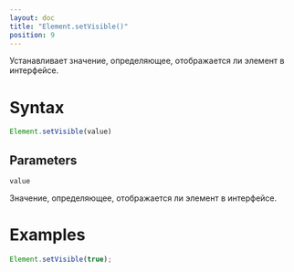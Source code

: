 ```yaml
---
layout: doc
title: "Element.setVisible()"
position: 9
---
```


Устанавливает значение, определяющее, отображается ли элемент в интерфейсе.

# Syntax

```js
Element.setVisible(value)
```

## Parameters

`value`

Значение, определяющее, отображается ли элемент в интерфейсе.

# Examples

```js
Element.setVisible(true);
```
